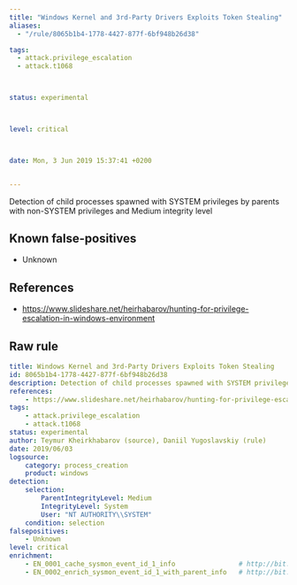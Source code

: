 ```yaml
---
title: "Windows Kernel and 3rd-Party Drivers Exploits Token Stealing"
aliases:
  - "/rule/8065b1b4-1778-4427-877f-6bf948b26d38"

tags:
  - attack.privilege_escalation
  - attack.t1068



status: experimental



level: critical



date: Mon, 3 Jun 2019 15:37:41 +0200


---
```


Detection of child processes spawned with SYSTEM privileges by parents with non-SYSTEM privileges and Medium integrity level

<!--more-->


## Known false-positives

* Unknown



## References

* https://www.slideshare.net/heirhabarov/hunting-for-privilege-escalation-in-windows-environment


## Raw rule
```yaml
title: Windows Kernel and 3rd-Party Drivers Exploits Token Stealing
id: 8065b1b4-1778-4427-877f-6bf948b26d38
description: Detection of child processes spawned with SYSTEM privileges by parents with non-SYSTEM privileges and Medium integrity level
references:
    - https://www.slideshare.net/heirhabarov/hunting-for-privilege-escalation-in-windows-environment
tags:
    - attack.privilege_escalation
    - attack.t1068
status: experimental
author: Teymur Kheirkhabarov (source), Daniil Yugoslavskiy (rule)
date: 2019/06/03
logsource:
    category: process_creation
    product: windows
detection:
    selection:
        ParentIntegrityLevel: Medium
        IntegrityLevel: System
        User: "NT AUTHORITY\\SYSTEM"
    condition: selection
falsepositives:
    - Unknown
level: critical
enrichment:
    - EN_0001_cache_sysmon_event_id_1_info                # http://bit.ly/314zc6x
    - EN_0002_enrich_sysmon_event_id_1_with_parent_info   # http://bit.ly/2KmSC0l

```
